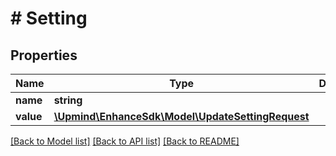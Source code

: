 # # Setting

## Properties

Name | Type | Description | Notes
------------ | ------------- | ------------- | -------------
**name** | **string** |  |
**value** | [**\Upmind\EnhanceSdk\Model\UpdateSettingRequest**](UpdateSettingRequest.md) |  |

[[Back to Model list]](../../README.md#models) [[Back to API list]](../../README.md#endpoints) [[Back to README]](../../README.md)
